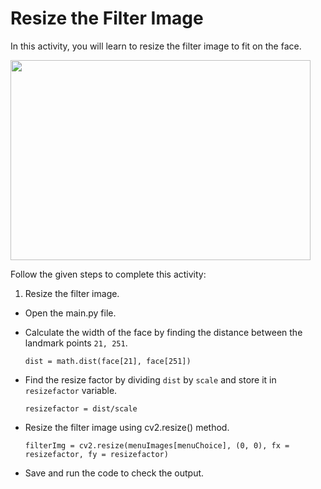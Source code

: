 Resize the Filter Image
========================

In this activity, you will learn to resize the filter image to fit on the face.

<img src= "https://s3-whjr-curriculum-uploads.whjr.online/ea3c4d39-fa3e-4043-af64-17d30ccf7589.gif" width = "480" height = "320">


Follow the given steps to complete this activity:

1. Resize the filter image.

* Open the main.py file.

* Calculate the width of the face by finding the distance between the landmark points `21, 251`.

    `dist = math.dist(face[21], face[251])`

* Find the resize factor by dividing `dist` by `scale` and store it in `resizefactor` variable.

    `resizefactor = dist/scale`

* Resize the filter image using cv2.resize() method.

    `filterImg = cv2.resize(menuImages[menuChoice], (0, 0), fx = resizefactor, fy = resizefactor)`

* Save and run the code to check the output.






